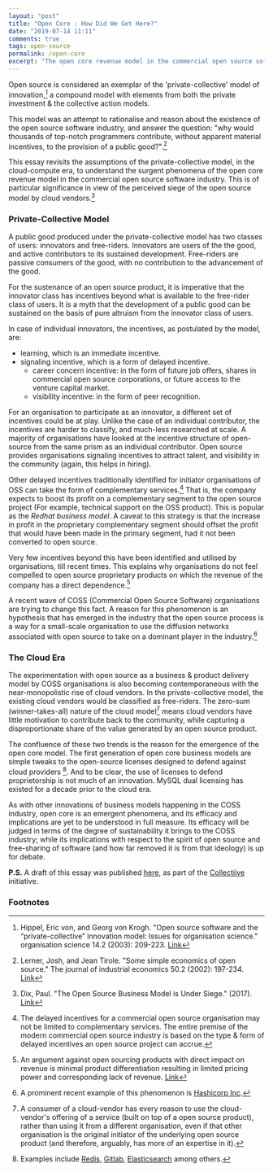 ```yaml
---
layout: "post"
title: "Open Core : How Did We Get Here?"
date: "2019-07-14 11:11"
comments: true
tags: open-source
permalink: /open-core
excerpt: "The open core revenue model in the commercial open source software industry has seen wide adoption, much deliberation, and lot of scepticism. Is it much removed from the spirit of open source? Could it solve the perennial question of sustainability in the commercial open source software industry?"
---
```


<link rel="canonical" href="https://collectiive.github.io/essays/2" />

Open source is considered an exemplar of the 'private-collective' model of innovation,[^1] a compound model with elements from both the private investment & the collective action models.

This model was an attempt to rationalise and reason about the existence of the open source software industry, and answer the question: "why would thousands of top-notch programmers contribute, without apparent material incentives, to the provision of a public good?".[^2]

This essay revisits the assumptions of the private-collective model, in the cloud-compute era, to understand the surgent phenomena of the open core revenue model in the commercial open source software industry. This is of particular significance in view of the perceived siege of the open source model by cloud vendors.[^3]

<!--break-->

### Private-Collective Model
A public good produced under the private-collective model has two classes of users: innovators and free-riders. Innovators are users of the the good, and active contributors to its sustained development. Free-riders are passive consumers of the good, with no contribution to the advancement of the good.

For the sustenance of an open source product, it is imperative that the innovator class has incentives beyond what is available to the free-rider class of users. It is a myth that the development of a public good can be sustained on the basis of pure altruism from the innovator class of users.

In case of individual innovators, the incentives, as postulated by the model, are:
- learning, which is an immediate incentive.
- signaling incentive, which is a form of delayed incentive.
    - career concern incentive: in the form of future job offers, shares in commercial open source corporations, or future access to the venture capital market.
    - visibility incentive: in the form of peer recognition.

For an organisation to participate as an innovator, a different set of incentives could be at play. Unlike the case of an individual contributor, the incentives are harder to classify, and much-less researched at scale. A majority of organisations have looked at the incentive structure of open-source from the same prism as an individual contributor. Open source provides organisations signaling incentives to attract talent, and visibility in the community (again, this helps in hiring).

Other delayed incentives traditionally identified for initiator organisations of OSS can take the form of complementary services.[^4] That is, the company expects to boost its profit on a complementary segment to the open source project (For example, technical support on the OSS product). This is popular as the *Redhat business model*. A caveat to this strategy is that the increase in profit in the proprietary complementary segment should offset the profit that would have been made in the primary segment, had it not been converted to open source.

Very few incentives beyond this have been identified and utilised by organisations, till recent times. This explains why organisations do not feel compelled to open source proprietary products on which the revenue of the company has a direct dependence.[^5]

A recent wave of COSS (Commercial Open Source Software) organisations are trying to change this fact. A reason for this phenomenon is an hypothesis that has emerged in the industry that the open source process is a way for a small-scale organisation to use the diffusion networks associated with open source to take on a dominant player in the industry.[^6]

### The Cloud Era
The experimentation with open source as a business & product delivery model by COSS organisations is also becoming contemporaneous with the near-monopolistic rise of cloud vendors. In the private-collective model, the existing cloud vendors would be classified as free-riders. The zero-sum (winner-takes-all) nature of the cloud model[^7] means cloud vendors have little motivation to contribute back to the community, while capturing a disproportionate share of the value generated by an open source product.

The confluence of these two trends is the reason for the emergence of the open core model. The first generation of open core business models are simple tweaks to the open-source licenses designed to defend against cloud providers [^8]. And to be clear, the use of licenses to defend proprietorship is not much of an innovation. MySQL dual licensing has existed for a decade prior to the cloud era.

As with other innovations of business models happening in the COSS industry, open core is an emergent phenomena, and its efficacy and implications are yet to be understood in full measure. Its efficacy will be judged in terms of the degree of sustainability it brings to the COSS industry; while its implications with respect to the spirit of open source and free-sharing of software (and how far removed it is from that ideology) is up for debate.

**P.S.** A draft of this essay was published [here](https://collectiive.github.io/essays/2), as part of the [Collectiive](https://collectiive.github.io/essays/1) initiative.

### Footnotes
[^1]: Hippel, Eric von, and Georg von Krogh. "Open source software and the “private-collective” innovation model: Issues for organisation science." organisation science 14.2 (2003): 209-223. [Link](https://papers.ssrn.com/sol3/papers.cfm?abstract_id=1410789)
[^2]: Lerner, Josh, and Jean Tirole. "Some simple economics of open source." The journal of industrial economics 50.2 (2002): 197-234. [Link](http://citeseerx.ist.psu.edu/viewdoc/download?doi=10.1.1.461.3373&rep=rep1&type=pdf)
[^3]: Dix, Paul. "The Open Source Business Model is Under Siege." (2017). [Link](https://www.influxdata.com/blog/the-open-source-database-business-model-is-under-siege/)
[^4]: The delayed incentives for a commercial open source organisation may not be limited to complementary services. The entire premise of the modern commercial open source industry is based on the type & form of delayed incentives an open source project can accrue.
[^5]: An argument against open sourcing products with direct impact on revenue is minimal product differentiation resulting in limited pricing power and corresponding lack of revenue. [Link](https://techcrunch.com/2014/02/13/please-dont-tell-me-you-want-to-be-the-next-red-hat/)
[^6]: A prominent recent example of this phenomenon is [Hashicorp Inc](https://www.hashicorp.com/).
[^7]: A consumer of a cloud-vendor has every reason to use the cloud-vendor's offering of a service (built on top of a open source product), rather than using it from a different organisation, even if that other organisation is the original initiator of the underlying open source product (and therefore, arguably, has more of an expertise in it).
[^8]: Examples include [Redis](https://redis.io/topics/license), [Gitlab](https://about.gitlab.com/2014/02/11/gitlab-ee-license-change/), [Elasticsearch](https://github.com/elastic/elasticsearch/blob/master/LICENSE.txt) among others.
